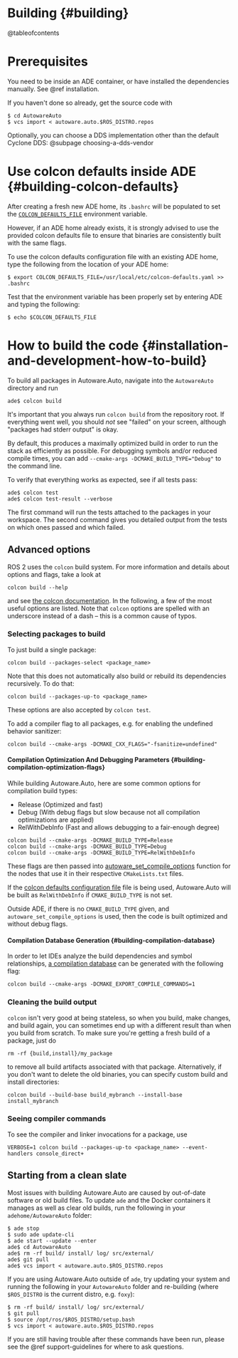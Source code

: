 Building {#building}
========

@tableofcontents

# Prerequisites
You need to be inside an ADE container, or have installed the dependencies manually. See @ref installation.

If you haven't done so already, get the source code with

```{bash}
$ cd AutowareAuto
$ vcs import < autoware.auto.$ROS_DISTRO.repos
```

Optionally, you can choose a DDS implementation other than the default Cyclone DDS: @subpage choosing-a-dds-vendor

# Use colcon defaults inside ADE {#building-colcon-defaults}
After creating a fresh new ADE home, its `.bashrc` will be populated to set the [`COLCON_DEFAULTS_FILE`](https://colcon.readthedocs.io/en/released/reference/global-arguments.html?highlight=DEFAULTS#environment-variables)
environment variable.

However, if an ADE home already exists, it is strongly advised to use the provided colcon defaults file to ensure that binaries are consistently built with the same flags.

To use the colcon defaults configuration file with an existing ADE home, type the following from the location of your ADE home:

```${bash}
$ export COLCON_DEFAULTS_FILE=/usr/local/etc/colcon-defaults.yaml >> .bashrc
```

Test that the environment variable has been properly set by entering ADE and typing the following:

```${bash}
$ echo $COLCON_DEFAULTS_FILE
```

# How to build the code {#installation-and-development-how-to-build}
To build all packages in Autoware.Auto, navigate into the `AutowareAuto` directory and run

```{bash}
ade$ colcon build
```

It's important that you always run `colcon build` from the repository root. If everything went well, you should _not_ see "failed" on your screen, although "packages had stderr output" is okay.

By default, this produces a maximally optimized build in order to run the stack as efficiently as possible. For debugging symbols and/or reduced compile times, you can add `--cmake-args -DCMAKE_BUILD_TYPE="Debug"` to the command line.

To verify that everything works as expected, see if all tests pass:

```{bash}
ade$ colcon test
ade$ colcon test-result --verbose
```
The first command will run the tests attached to the packages in your workspace.
The second command gives you detailed output from the tests on which ones passed and which failed.

## Advanced options
ROS 2 uses the `colcon` build system. For more information and details about options and flags, take a look at
```{bash}
colcon build --help
```
and see [the colcon documentation](https://colcon.readthedocs.io/en/released/user/quick-start.html). In the following, a few of the most useful options are listed.
Note that `colcon` options are spelled with an underscore instead of a dash – this is a common cause of typos.


### Selecting packages to build
To just build a single package:

```{bash}
colcon build --packages-select <package_name>
```

Note that this does not automatically also build or rebuild its dependencies recursively. To do that:

```{bash}
colcon build --packages-up-to <package_name>
```

These options are also accepted by `colcon test`.

To add a compiler flag to all packages, e.g. for enabling the undefined behavior sanitizer:
```{bash}
colcon build --cmake-args -DCMAKE_CXX_FLAGS="-fsanitize=undefined"
```

#### Compilation Optimization And Debugging Parameters {#building-compilation-optimization-flags}

While building Autoware.Auto, here are some common options for compilation build types:
- Release (Optimized and fast)
- Debug (With debug flags but slow because not all compilation optimizations are applied)
- RelWithDebInfo (Fast and allows debugging to a fair-enough degree)

```{bash}
colcon build --cmake-args -DCMAKE_BUILD_TYPE=Release
colcon build --cmake-args -DCMAKE_BUILD_TYPE=Debug
colcon build --cmake-args -DCMAKE_BUILD_TYPE=RelWithDebInfo
```
These flags are then passed into [autoware_set_compile_options](https://gitlab.com/autowarefoundation/autoware.auto/AutowareAuto/-/blob/master/src/tools/autoware_auto_cmake/cmake/autoware_auto_cmake.cmake#L51)
function for the nodes that use it in their respective `CMakeLists.txt` files.

If the [colcon defaults configuration file](#building-colcon-defaults) file is being used, Autoware.Auto
will be built as `RelWithDebInfo` if `CMAKE_BUILD_TYPE` is not set.

Outside ADE, if there is no `CMAKE_BUILD_TYPE` given, and `autoware_set_compile_options` is used, then the code is built optimized and without debug flags.

#### Compilation Database Generation {#building-compilation-database}

In order to let IDEs analyze the build dependencies and symbol relationships, [a compilation database](https://colcon.readthedocs.io/en/released/user/how-to.html#cmake-packages-generating-compile-commands-json)
can be generated with the following flag:

```{bash}
colcon build --cmake-args -DCMAKE_EXPORT_COMPILE_COMMANDS=1
```

### Cleaning the build output
`colcon` isn't very good at being stateless, so when you build, make changes, and build again, you can sometimes end up with a different result than when you build from scratch. To make sure you're getting a fresh build of a package, just do

```{bash}
rm -rf {build,install}/my_package
```

to remove all build artifacts associated with that package. Alternatively, if you don't want to delete the old binaries, you can specify custom build and install directories:

```{bash}
colcon build --build-base build_mybranch --install-base install_mybranch
```

### Seeing compiler commands
To see the compiler and linker invocations for a package, use
```{bash}
VERBOSE=1 colcon build --packages-up-to <package_name> --event-handlers console_direct+
```


## Starting from a clean slate

Most issues with building Autoware.Auto are caused by out-of-date software or old build files.
To update `ade` and the Docker containers it manages as well as clear old builds, run the following in your `adehome/AutowareAuto` folder:

```{bash}
$ ade stop
$ sudo ade update-cli
$ ade start --update --enter
ade$ cd AutowareAuto
ade$ rm -rf build/ install/ log/ src/external/
ade$ git pull
ade$ vcs import < autoware.auto.$ROS_DISTRO.repos
```

If you are using Autoware.Auto outside of `ade`, try updating your system and running the following in your `AutowareAuto` folder and re-building (where `$ROS_DISTRO` is the current distro, e.g. `foxy`):

```{bash}
$ rm -rf build/ install/ log/ src/external/
$ git pull
$ source /opt/ros/$ROS_DISTRO/setup.bash
$ vcs import < autoware.auto.$ROS_DISTRO.repos
```

If you are still having trouble after these commands have been run, please see the @ref support-guidelines for where to ask questions.
